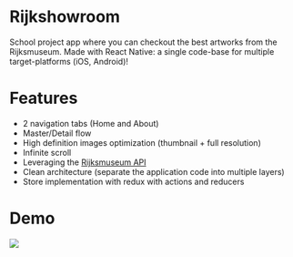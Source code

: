 # Rijkshowroom
School project app where you can checkout the best artworks from the Rijksmuseum.
Made with React Native: a single code-base for multiple target-platforms (iOS, Android)!

# Features
- 2 navigation tabs (Home and About)
- Master/Detail flow
- High definition images optimization (thumbnail + full resolution)
- Infinite scroll
- Leveraging the [Rijksmuseum API](https://www.rijksmuseum.nl/en/api)
- Clean architecture (separate the application code into multiple layers)
- Store implementation with redux with actions and reducers

# Demo
[![](http://img.youtube.com/vi/CeQbu195cVM/0.jpg)](http://www.youtube.com/watch?v=CeQbu195cVM "Rijkshowroom demo")


